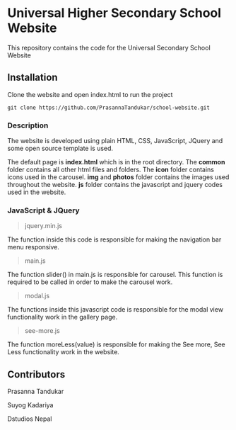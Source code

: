 # Universal Higher Secondary School Website

This repository contains the code for the Universal Secondary School Website

## Installation

Clone the website and open index.html to run the project

```
git clone https://github.com/PrasannaTandukar/school-website.git
```

### Description

The website is developed using plain HTML, CSS, JavaScript, JQuery and some open source template is used.

The default page is **index.html** which is in the root directory. The **common** folder contains all other html files and folders. The **icon** folder contains icons used in the carousel. **img** and **photos** folder contains the images used throughout the website. **js** folder contains the javascript and jquery codes used in the website.

### JavaScript & JQuery

> jquery.min.js

The function inside this code is responsible for making the navigation bar menu responsive.

> main.js

The function slider() in main.js is responsible for carousel. This function is required to be called in order to make the carousel work.

> modal.js

The functions inside this javascript code is responsible for the modal view functionality work in the gallery page.

> see-more.js

The function moreLess(value) is responsible for making the See more, See Less functionality work in the website.

## Contributors

Prasanna Tandukar

Suyog Kadariya

Dstudios Nepal
